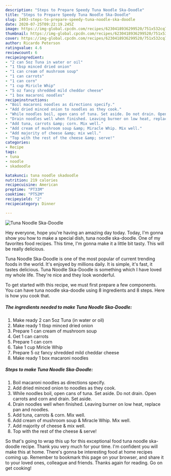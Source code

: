 ```yaml
---
description: "Steps to Prepare Speedy Tuna Noodle Ska-Doodle"
title: "Steps to Prepare Speedy Tuna Noodle Ska-Doodle"
slug: 2493-steps-to-prepare-speedy-tuna-noodle-ska-doodle
date: 2020-07-25T09:22:19.245Z
image: https://img-global.cpcdn.com/recipes/6230418936299520/751x532cq70/tuna-noodle-ska-doodle-recipe-main-photo.jpg
thumbnail: https://img-global.cpcdn.com/recipes/6230418936299520/751x532cq70/tuna-noodle-ska-doodle-recipe-main-photo.jpg
cover: https://img-global.cpcdn.com/recipes/6230418936299520/751x532cq70/tuna-noodle-ska-doodle-recipe-main-photo.jpg
author: Ricardo Peterson
ratingvalue: 4.6
reviewcount: 6
recipeingredient:
- "2 can 5oz Tuna in water or oil"
- "1 tbsp minced dried onion"
- "1 can cream of mushroom soup"
- "1 can carrots"
- "1 can corn"
- "1 cup Miricle Whip"
- "5 oz fancy shredded mild cheddar cheese"
- "1 box macaroni noodles"
recipeinstructions:
- "Boil macaroni noodles as directions specify."
- "Add dried minced onion to noodles as they cook."
- "While noodles boil, open cans of tuna. Set aside. Do not drain. Open carrots and corn and drain. Set aside."
- "Drain noodles well when finished. Leaving burner on low heat, replace pan and noodles."
- "Add tuna, carrots &amp; corn. Mix well."
- "Add cream of mushroom soup &amp; Miracle Whip. Mix well."
- "Add majority of cheese &amp; mix well."
- "Top with the rest of the cheese &amp; serve!"
categories:
- Recipe
tags:
- tuna
- noodle
- skadoodle

katakunci: tuna noodle skadoodle 
nutrition: 219 calories
recipecuisine: American
preptime: "PT33M"
cooktime: "PT52M"
recipeyield: "2"
recipecategory: Dinner

---
```



![Tuna Noodle Ska-Doodle](https://img-global.cpcdn.com/recipes/6230418936299520/751x532cq70/tuna-noodle-ska-doodle-recipe-main-photo.jpg)

Hey everyone, hope you're having an amazing day today. Today, I'm gonna show you how to make a special dish, tuna noodle ska-doodle. One of my favorites food recipes. This time, I'm gonna make it a little bit tasty. This will be really delicious.



Tuna Noodle Ska-Doodle is one of the most popular of current trending foods in the world. It's enjoyed by millions daily. It is simple, it's fast, it tastes delicious. Tuna Noodle Ska-Doodle is something which I have loved my whole life. They're nice and they look wonderful.


To get started with this recipe, we must first prepare a few components. You can have tuna noodle ska-doodle using 8 ingredients and 8 steps. Here is how you cook that.

<!--inarticleads1-->

##### The ingredients needed to make Tuna Noodle Ska-Doodle:

1. Make ready 2 can 5oz Tuna (in water or oil)
1. Make ready 1 tbsp minced dried onion
1. Prepare 1 can cream of mushroom soup
1. Get 1 can carrots
1. Prepare 1 can corn
1. Take 1 cup Miricle Whip
1. Prepare 5 oz fancy shredded mild cheddar cheese
1. Make ready 1 box macaroni noodles




<!--inarticleads2-->

##### Steps to make Tuna Noodle Ska-Doodle:

1. Boil macaroni noodles as directions specify.
1. Add dried minced onion to noodles as they cook.
1. While noodles boil, open cans of tuna. Set aside. Do not drain. Open carrots and corn and drain. Set aside.
1. Drain noodles well when finished. Leaving burner on low heat, replace pan and noodles.
1. Add tuna, carrots &amp; corn. Mix well.
1. Add cream of mushroom soup &amp; Miracle Whip. Mix well.
1. Add majority of cheese &amp; mix well.
1. Top with the rest of the cheese &amp; serve!




So that's going to wrap this up for this exceptional food tuna noodle ska-doodle recipe. Thank you very much for your time. I'm confident you will make this at home. There's gonna be interesting food at home recipes coming up. Remember to bookmark this page on your browser, and share it to your loved ones, colleague and friends. Thanks again for reading. Go on get cooking!
